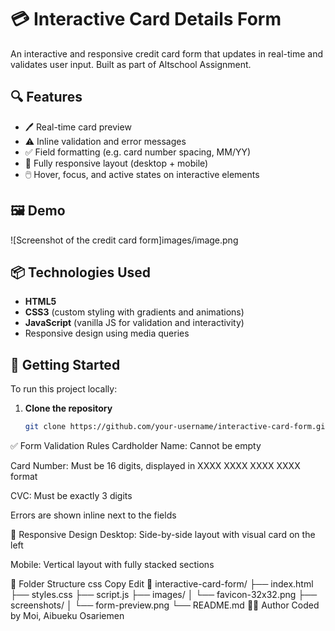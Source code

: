 # 💳 Interactive Card Details Form

An interactive and responsive credit card form that updates in real-time and validates user input. Built as part of Altschool Assignment.

## 🔍 Features

- 🖊️ Real-time card preview
- ⚠️ Inline validation and error messages
- ✅ Field formatting (e.g. card number spacing, MM/YY)
- 📱 Fully responsive layout (desktop + mobile)
- 🖱️ Hover, focus, and active states on interactive elements

## 🖼️ Demo

![Screenshot of the credit card form]images/image.png  


## 📦 Technologies Used

- **HTML5**
- **CSS3** (custom styling with gradients and animations)
- **JavaScript** (vanilla JS for validation and interactivity)
- Responsive design using media queries

## 🚀 Getting Started

To run this project locally:

1. **Clone the repository**
   ```bash
   git clone https://github.com/your-username/interactive-card-form.git

✅ Form Validation Rules
Cardholder Name: Cannot be empty

Card Number: Must be 16 digits, displayed in XXXX XXXX XXXX XXXX format

CVC: Must be exactly 3 digits

Errors are shown inline next to the fields

📱 Responsive Design
Desktop: Side-by-side layout with visual card on the left

Mobile: Vertical layout with fully stacked sections

📁 Folder Structure
css
Copy
Edit
📂 interactive-card-form/
├── index.html
├── styles.css
├── script.js 
├── images/
│   └── favicon-32x32.png
├── screenshots/
│   └── form-preview.png
└── README.md
🙋‍♂️ Author
Coded by Moi, Aibueku Osariemen

